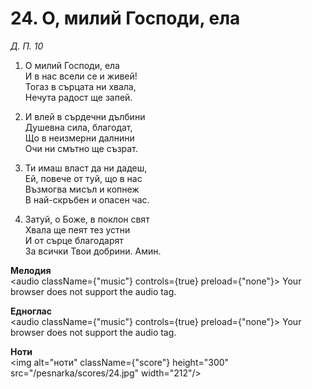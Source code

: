 # 24. О, милий Господи, ела

_Д. П. 10_

1. О милий Господи, ела  
И в нас всели се и живей!  
Тогаз в сърцата ни хвала,  
Нечута радост ще запей.  

2. И влей в сърдечни дълбини  
Душевна сила, благодат,  
Що в неизмерни далнини  
Очи ни смътно ще съзрат.  

3. Ти имаш власт да ни дадеш,  
Ей, повече от туй, що в нас  
Възмогва мисъл и копнеж  
В най-скръбен и опасен час.  

4. Затуй, о Боже, в поклон свят  
Хвала ще пеят тез устни  
И от сърце благодарят  
За всички Твои добрини. Амин.

**Мелодия**  
<audio className={"music"} controls={true} preload={"none"}>
    <source src="/pesnarka/mp3/24.mp3" type="audio/mpeg"/>
    Your browser does not support the audio tag.
</audio>

**Едноглас**  
<audio className={"music"} controls={true} preload={"none"}>
    <source src="/pesnarka/transp/24.mp3" type="audio/mpeg"/>
    Your browser does not support the audio tag.
</audio>

**Ноти**  
<img alt="ноти" className={"score"} height="300" src="/pesnarka/scores/24.jpg" width="212"/>
